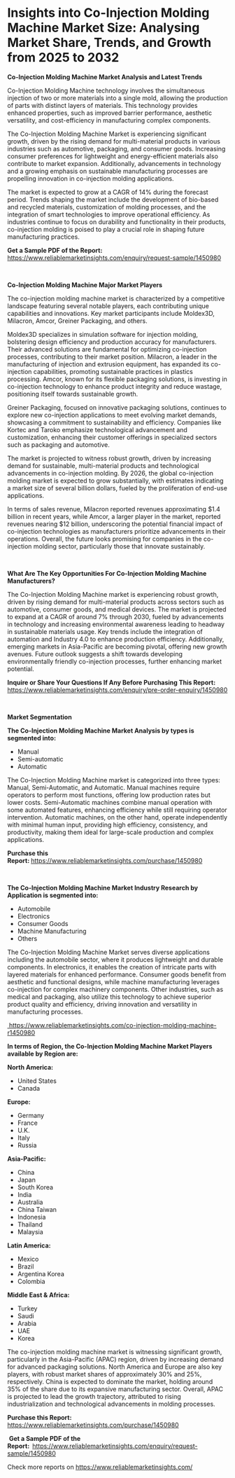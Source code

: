 <p><h1>Insights into Co-Injection Molding Machine Market Size: Analysing Market Share, Trends, and Growth from 2025 to 2032</h1></p><p><strong>Co-Injection Molding Machine Market Analysis and Latest Trends</strong></p>
<p><p>Co-Injection Molding Machine technology involves the simultaneous injection of two or more materials into a single mold, allowing the production of parts with distinct layers of materials. This technology provides enhanced properties, such as improved barrier performance, aesthetic versatility, and cost-efficiency in manufacturing complex components. </p><p>The Co-Injection Molding Machine Market is experiencing significant growth, driven by the rising demand for multi-material products in various industries such as automotive, packaging, and consumer goods. Increasing consumer preferences for lightweight and energy-efficient materials also contribute to market expansion. Additionally, advancements in technology and a growing emphasis on sustainable manufacturing processes are propelling innovation in co-injection molding applications.</p><p>The market is expected to grow at a CAGR of 14% during the forecast period. Trends shaping the market include the development of bio-based and recycled materials, customization of molding processes, and the integration of smart technologies to improve operational efficiency. As industries continue to focus on durability and functionality in their products, co-injection molding is poised to play a crucial role in shaping future manufacturing practices.</p></p>
<p><strong>Get a Sample PDF of the Report:&nbsp;</strong> <a href="https://www.reliablemarketinsights.com/enquiry/request-sample/1450980?utm_campaign=3529&utm_medium=2&utm_source=Github&utm_content=ia&utm_term=11042025&utm_id=co-injection-molding-machine">https://www.reliablemarketinsights.com/enquiry/request-sample/1450980</a></p>
<p>&nbsp;</p>
<p><strong>Co-Injection Molding Machine Major Market Players</strong></p>
<p><p>The co-injection molding machine market is characterized by a competitive landscape featuring several notable players, each contributing unique capabilities and innovations. Key market participants include Moldex3D, Milacron, Amcor, Greiner Packaging, and others.</p><p>Moldex3D specializes in simulation software for injection molding, bolstering design efficiency and production accuracy for manufacturers. Their advanced solutions are fundamental for optimizing co-injection processes, contributing to their market position. Milacron, a leader in the manufacturing of injection and extrusion equipment, has expanded its co-injection capabilities, promoting sustainable practices in plastics processing. Amcor, known for its flexible packaging solutions, is investing in co-injection technology to enhance product integrity and reduce wastage, positioning itself towards sustainable growth. </p><p>Greiner Packaging, focused on innovative packaging solutions, continues to explore new co-injection applications to meet evolving market demands, showcasing a commitment to sustainability and efficiency. Companies like Kortec and Taroko emphasize technological advancement and customization, enhancing their customer offerings in specialized sectors such as packaging and automotive.</p><p>The market is projected to witness robust growth, driven by increasing demand for sustainable, multi-material products and technological advancements in co-injection molding. By 2026, the global co-injection molding market is expected to grow substantially, with estimates indicating a market size of several billion dollars, fueled by the proliferation of end-use applications.</p><p>In terms of sales revenue, Milacron reported revenues approximating $1.4 billion in recent years, while Amcor, a larger player in the market, reported revenues nearing $12 billion, underscoring the potential financial impact of co-injection technologies as manufacturers prioritize advancements in their operations. Overall, the future looks promising for companies in the co-injection molding sector, particularly those that innovate sustainably.</p></p>
<p>&nbsp;</p>
<p><strong>What Are The Key Opportunities For Co-Injection Molding Machine Manufacturers?</strong></p>
<p><p>The Co-Injection Molding Machine market is experiencing robust growth, driven by rising demand for multi-material products across sectors such as automotive, consumer goods, and medical devices. The market is projected to expand at a CAGR of around 7% through 2030, fueled by advancements in technology and increasing environmental awareness leading to headway in sustainable materials usage. Key trends include the integration of automation and Industry 4.0 to enhance production efficiency. Additionally, emerging markets in Asia-Pacific are becoming pivotal, offering new growth avenues. Future outlook suggests a shift towards developing environmentally friendly co-injection processes, further enhancing market potential.</p></p>
<p><strong>Inquire or Share Your Questions If Any Before Purchasing This Report:</strong> <a href="https://www.reliablemarketinsights.com/enquiry/pre-order-enquiry/1450980?utm_campaign=3529&utm_medium=2&utm_source=Github&utm_content=ia&utm_term=11042025&utm_id=co-injection-molding-machine">https://www.reliablemarketinsights.com/enquiry/pre-order-enquiry/1450980</a></p>
<p>&nbsp;</p>
<p><strong>Market Segmentation</strong></p>
<p><strong>The Co-Injection Molding Machine Market Analysis by types is segmented into:</strong></p>
<p><ul><li>Manual</li><li>Semi-automatic</li><li>Automatic</li></ul></p>
<p><p>The Co-Injection Molding Machine market is categorized into three types: Manual, Semi-Automatic, and Automatic. Manual machines require operators to perform most functions, offering low production rates but lower costs. Semi-Automatic machines combine manual operation with some automated features, enhancing efficiency while still requiring operator intervention. Automatic machines, on the other hand, operate independently with minimal human input, providing high efficiency, consistency, and productivity, making them ideal for large-scale production and complex applications.</p></p>
<p><strong>Purchase this Report:&nbsp;</strong><a href="https://www.reliablemarketinsights.com/purchase/1450980?utm_campaign=3529&utm_medium=2&utm_source=Github&utm_content=ia&utm_term=11042025&utm_id=co-injection-molding-machine">https://www.reliablemarketinsights.com/purchase/1450980</a></p>
<p>&nbsp;</p>
<p><strong>The Co-Injection Molding Machine Market Industry Research by Application is segmented into:</strong></p>
<p><ul><li>Automobile</li><li>Electronics</li><li>Consumer Goods</li><li>Machine Manufacturing</li><li>Others</li></ul></p>
<p><p>The Co-Injection Molding Machine Market serves diverse applications including the automobile sector, where it produces lightweight and durable components. In electronics, it enables the creation of intricate parts with layered materials for enhanced performance. Consumer goods benefit from aesthetic and functional designs, while machine manufacturing leverages co-injection for complex machinery components. Other industries, such as medical and packaging, also utilize this technology to achieve superior product quality and efficiency, driving innovation and versatility in manufacturing processes.</p></p>
<p><a href="https://www.reliablemarketinsights.com/co-injection-molding-machine-r1450980?utm_campaign=3529&utm_medium=2&utm_source=Github&utm_content=ia&utm_term=11042025&utm_id=co-injection-molding-machine">&nbsp;https://www.reliablemarketinsights.com/co-injection-molding-machine-r1450980</a></p>
<p><strong>In terms of Region, the Co-Injection Molding Machine Market Players available by Region are:</strong></p>
<p>
    <p> <strong> North America: </strong>
        <ul>
            <li>United States</li>
            <li>Canada</li>
        </ul>
        </p> 
    <p> <strong> Europe: </strong>
        <ul>
            <li>Germany</li>
            <li>France</li>
            <li>U.K.</li>
            <li>Italy</li>
            <li>Russia</li>
        </ul>
        </p> 
    <p> <strong> Asia-Pacific: </strong>
        <ul>
            <li>China</li>
            <li>Japan</li>
            <li>South Korea</li>
            <li>India</li>
            <li>Australia</li>
            <li>China Taiwan</li>
            <li>Indonesia</li>
            <li>Thailand</li>
            <li>Malaysia</li>
        </ul>
        </p> 
    <p> <strong> Latin America: </strong>
        <ul>
            <li>Mexico</li>
            <li>Brazil</li>
            <li>Argentina Korea</li>
            <li>Colombia</li>
        </ul>
        </p> 
    <p> <strong> Middle East & Africa: </strong>
        <ul>
            <li>Turkey</li>
            <li>Saudi</li>
            <li>Arabia</li>
            <li>UAE</li>
            <li>Korea</li>
        </ul>
    </p>
    </p>
<p><p>The co-injection molding machine market is witnessing significant growth, particularly in the Asia-Pacific (APAC) region, driven by increasing demand for advanced packaging solutions. North America and Europe are also key players, with robust market shares of approximately 30% and 25%, respectively. China is expected to dominate the market, holding around 35% of the share due to its expansive manufacturing sector. Overall, APAC is projected to lead the growth trajectory, attributed to rising industrialization and technological advancements in molding processes.</p></p>
<p><strong>Purchase this Report: </strong><a href="https://www.reliablemarketinsights.com/purchase/1450980?utm_campaign=3529&utm_medium=2&utm_source=Github&utm_content=ia&utm_term=11042025&utm_id=co-injection-molding-machine">https://www.reliablemarketinsights.com/purchase/1450980</a></p>
<p>&nbsp;<strong>Get a Sample PDF of the Report:&nbsp;&nbsp;</strong><a href="https://www.reliablemarketinsights.com/enquiry/request-sample/1450980?utm_campaign=3529&utm_medium=2&utm_source=Github&utm_content=ia&utm_term=11042025&utm_id=co-injection-molding-machine">https://www.reliablemarketinsights.com/enquiry/request-sample/1450980</a></p>
<p><strong></strong></p>
<p>Check more reports on <a href="https://www.reliablemarketinsights.com/?utm_campaign=3529&utm_medium=2&utm_source=Github&utm_content=ia&utm_term=11042025&utm_id=co-injection-molding-machine">https://www.reliablemarketinsights.com/</a></p>